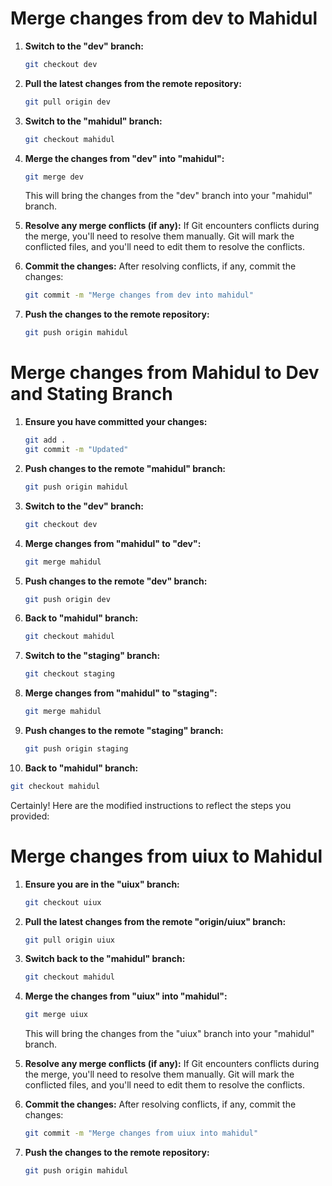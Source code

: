 # Merge changes from dev to Mahidul
1. **Switch to the "dev" branch:**
   ```bash
   git checkout dev
   ```

2. **Pull the latest changes from the remote repository:**
   ```bash
   git pull origin dev
   ```

3. **Switch to the "mahidul" branch:**
   ```bash
   git checkout mahidul
   ```

4. **Merge the changes from "dev" into "mahidul":**
   ```bash
   git merge dev
   ```

   This will bring the changes from the "dev" branch into your "mahidul" branch.

5. **Resolve any merge conflicts (if any):**
   If Git encounters conflicts during the merge, you'll need to resolve them manually. Git will mark the conflicted files, and you'll need to edit them to resolve the conflicts.

6. **Commit the changes:**
   After resolving conflicts, if any, commit the changes:
   ```bash
   git commit -m "Merge changes from dev into mahidul"
   ```

7. **Push the changes to the remote repository:**
   ```bash
   git push origin mahidul
   ```

# Merge changes from Mahidul to Dev and Stating Branch

1. **Ensure you have committed your changes:**
   ```bash
   git add .
   git commit -m "Updated"
   ```

2. **Push changes to the remote "mahidul" branch:**
   ```bash
   git push origin mahidul
   ```

3. **Switch to the "dev" branch:**
   ```bash
   git checkout dev
   ```

4. **Merge changes from "mahidul" to "dev":**
   ```bash
   git merge mahidul
   ```

5. **Push changes to the remote "dev" branch:**
   ```bash
   git push origin dev
   ```

6. **Back to "mahidul" branch:**
   ```bash
   git checkout mahidul
   ```

7. **Switch to the "staging" branch:**
   ```bash
   git checkout staging
   ```

8. **Merge changes from "mahidul" to "staging":**
   ```bash
   git merge mahidul
   ```

9. **Push changes to the remote "staging" branch:**
   ```bash
   git push origin staging
   ```

10. **Back to "mahidul" branch:**
   ```bash
   git checkout mahidul
   ```

Certainly! Here are the modified instructions to reflect the steps you provided:

# Merge changes from uiux to Mahidul

1. **Ensure you are in the "uiux" branch:**
   ```bash
   git checkout uiux
   ```

2. **Pull the latest changes from the remote "origin/uiux" branch:**
   ```bash
   git pull origin uiux
   ```

3. **Switch back to the "mahidul" branch:**
   ```bash
   git checkout mahidul
   ```

4. **Merge the changes from "uiux" into "mahidul":**
   ```bash
   git merge uiux
   ```

   This will bring the changes from the "uiux" branch into your "mahidul" branch.

5. **Resolve any merge conflicts (if any):**
   If Git encounters conflicts during the merge, you'll need to resolve them manually. Git will mark the conflicted files, and you'll need to edit them to resolve the conflicts.

6. **Commit the changes:**
   After resolving conflicts, if any, commit the changes:
   ```bash
   git commit -m "Merge changes from uiux into mahidul"
   ```

7. **Push the changes to the remote repository:**
   ```bash
   git push origin mahidul
   ```

